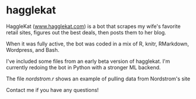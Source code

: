 # hagglekat

HaggleKat (www.hagglekat.com) is a bot that scrapes my wife's favorite retail sites, figures out the best deals, then posts them to her blog. 

When it was fully active, the bot was coded in a mix of R, knitr, RMarkdown, Wordpress, and Bash.

I've included some files from an early beta version of hagglekat. I'm currently redoing the bot in Python with a stronger ML backend.

The file *nordstrom.r* shows an example of pulling data from Nordstrom's site

Contact me if you have any questions! 
